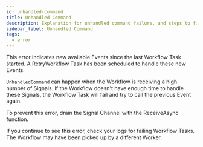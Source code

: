 ```yaml
---
id: unhandled-command
title: Unhandled Command
description: Explanation for unhandled command failure, and steps to fix it.
sidebar_label: Unhandled Command
tags:
  - error
---
```


This error indicates new available Events since the last Workflow Task started.
A RetryWorkflow Task has been scheduled to handle these new Events.

`UnhandledCommand` can happen when the Workflow is receiving a high number of Signals.
If the Workflow doesn't have enough time to handle these Signals, the Workflow Task will fail and try to call the previous Event again.

To prevent this error, drain the Signal Channel with the ReceiveAsync function.

If you continue to see this error, check your logs for failing Workflow Tasks.
The Workflow may have been picked up by a different Worker.

<!--TODO: get this checked. -->

